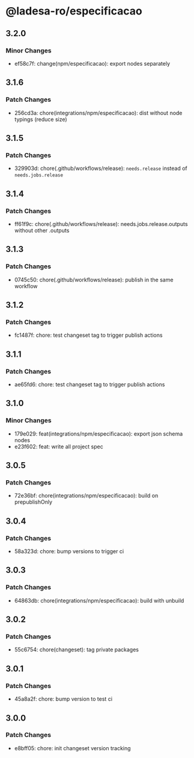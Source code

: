 # @ladesa-ro/especificacao

## 3.2.0

### Minor Changes

- ef58c7f: change(npm/especificacao): export nodes separately

## 3.1.6

### Patch Changes

- 256cd3a: chore(integrations/npm/especificacao): dist without node typings (reduce size)

## 3.1.5

### Patch Changes

- 329903d: chore(.github/workflows/release): `needs.release` instead of `needs.jobs.release`

## 3.1.4

### Patch Changes

- ff61f9c: chore(.github/workflows/release): needs.jobs.release.outputs without other .outputs

## 3.1.3

### Patch Changes

- 0745c50: chore(.github/workflows/release): publish in the same workflow

## 3.1.2

### Patch Changes

- fc1487f: chore: test changeset tag to trigger publish actions

## 3.1.1

### Patch Changes

- ae65fd6: chore: test changeset tag to trigger publish actions

## 3.1.0

### Minor Changes

- 179e029: feat(integrations/npm/especificacao): export json schema nodes
- e23f602: feat: write all project spec

## 3.0.5

### Patch Changes

- 72e36bf: chore(integrations/npm/especificacao): build on prepublishOnly

## 3.0.4

### Patch Changes

- 58a323d: chore: bump versions to trigger ci

## 3.0.3

### Patch Changes

- 64863db: chore(integrations/npm/especificacao): build with unbuild

## 3.0.2

### Patch Changes

- 55c6754: chore(changeset): tag private packages

## 3.0.1

### Patch Changes

- 45a8a2f: chore: bump version to test ci

## 3.0.0

### Patch Changes

- e8bff05: chore: init changeset version tracking

